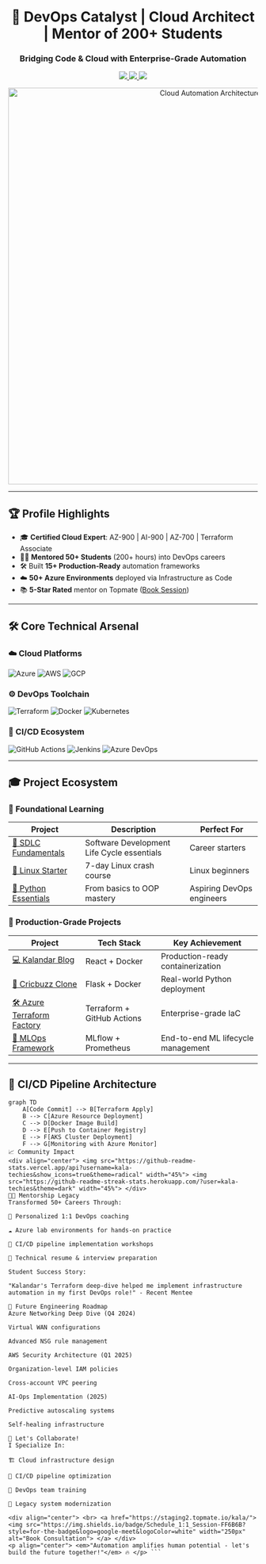 
<h1 align="center">🚀 DevOps Catalyst | Cloud Architect | Mentor of 200+ Students</h1>
<h3 align="center">Bridging Code & Cloud with Enterprise-Grade Automation</h3>

<p align="center">
  <a href="https://www.linkedin.com/in/shaik-kalandar-b86208332" target="_blank">
    <img src="https://img.shields.io/badge/-LinkedIn-0077B5?style=for-the-badge&logo=linkedin&logoColor=white"/>
  </a>
  <a href="https://kala-techies.my.canva.site/" target="_blank">
    <img src="https://img.shields.io/badge/Portfolio-000000?style=for-the-badge&logo=canva&logoColor=white"/>
  </a>
  <a href="mailto:connectwithkala18@gmail.com">
    <img src="https://img.shields.io/badge/Gmail-D14836?style=for-the-badge&logo=gmail&logoColor=white"/>
  </a>
</p>

<div align="center">
  <img src="https://github.com/kala-techies/kala-techies/assets/115003170/8e5f9c3a-2c1e-4cdf-9c8b-0e5d8a8a7d3b" alt="Cloud Automation Architecture" width="800">
</div>

---

## 🏆 Profile Highlights

- 🎓 **Certified Cloud Expert**: AZ-900 | AI-900 | AZ-700 | Terraform Associate
- 👨🏫 **Mentored 50+ Students** (200+ hours) into DevOps careers
- 🛠️ Built **15+ Production-Ready** automation frameworks
- ☁️ **50+ Azure Environments** deployed via Infrastructure as Code
- 📚 **5-Star Rated** mentor on Topmate ([Book Session](https://staging2.topmate.io/kala/))

---

## 🛠️ Core Technical Arsenal

### ☁️ Cloud Platforms
![Azure](https://img.shields.io/badge/Azure-Expert-0078D7?logo=microsoft-azure&logoColor=white)
![AWS](https://img.shields.io/badge/AWS-Pro-232F3E?logo=amazon-aws)
![GCP](https://img.shields.io/badge/GCP-Intermediate-4285F4?logo=google-cloud)

### ⚙️ DevOps Toolchain
![Terraform](https://img.shields.io/badge/Terraform-Certified-7B42BC?logo=terraform)
![Docker](https://img.shields.io/badge/Docker-Expert-2496ED?logo=docker)
![Kubernetes](https://img.shields.io/badge/K8s-Administrator-326CE5?logo=kubernetes)

### 🔄 CI/CD Ecosystem
![GitHub Actions](https://img.shields.io/badge/GitHub%20Actions-Pro-2088FF?logo=github-actions)
![Jenkins](https://img.shields.io/badge/Jenkins-Advanced-D24939?logo=jenkins)
![Azure DevOps](https://img.shields.io/badge/Azure%20DevOps-Expert-0078D7?logo=azure-devops)

---

## 🎓 Project Ecosystem

### 🌱 Foundational Learning
| Project | Description | Perfect For |
|---------|-------------|-------------|
| [📘 SDLC Fundamentals](https://github.com/kala-techies/sdlc-fundamentals) | Software Development Life Cycle essentials | Career starters |
| [🐧 Linux Starter](https://github.com/kala-techies/linuxStarter) | 7-day Linux crash course | Linux beginners |
| [🐍 Python Essentials](https://github.com/kala-techies/MLOPS/tree/main/Section03PythonEssentials) | From basics to OOP mastery | Aspiring DevOps engineers |

### 🚀 Production-Grade Projects
| Project | Tech Stack | Key Achievement |
|---------|------------|-----------------|
| [💻 Kalandar Blog](https://github.com/kala-techies/kalandar-blog) | React + Docker | Production-ready containerization |
| [🏏 Cricbuzz Clone](https://github.com/kala-techies/cricbuzz_clone) | Flask + Docker | Real-world Python deployment |
| [🛠️ Azure Terraform Factory](https://github.com/kala-techies/azure-terraform-vm-deployment) | Terraform + GitHub Actions | Enterprise-grade IaC |
| [🤖 MLOps Framework](https://github.com/kala-techies/MLOPS) | MLflow + Prometheus | End-to-end ML lifecycle management |

---

## 🔄 CI/CD Pipeline Architecture

```mermaid
graph TD
    A[Code Commit] --> B[Terraform Apply]
    B --> C[Azure Resource Deployment]
    C --> D[Docker Image Build]
    D --> E[Push to Container Registry]
    E --> F[AKS Cluster Deployment]
    F --> G[Monitoring with Azure Monitor]
📈 Community Impact
<div align="center"> <img src="https://github-readme-stats.vercel.app/api?username=kala-techies&show_icons=true&theme=radical" width="45%"> <img src="https://github-readme-streak-stats.herokuapp.com/?user=kala-techies&theme=dark" width="45%"> </div>
👨🏫 Mentorship Legacy
Transformed 50+ Careers Through:

🎯 Personalized 1:1 DevOps coaching

☁️ Azure lab environments for hands-on practice

🔄 CI/CD pipeline implementation workshops

📝 Technical resume & interview preparation

Student Success Story:

"Kalandar's Terraform deep-dive helped me implement infrastructure automation in my first DevOps role!" - Recent Mentee

🚧 Future Engineering Roadmap
Azure Networking Deep Dive (Q4 2024)

Virtual WAN configurations

Advanced NSG rule management

AWS Security Architecture (Q1 2025)

Organization-level IAM policies

Cross-account VPC peering

AI-Ops Implementation (2025)

Predictive autoscaling systems

Self-healing infrastructure

🤝 Let's Collaborate!
I Specialize In:

🏗️ Cloud infrastructure design

🔄 CI/CD pipeline optimization

🧠 DevOps team training

🚀 Legacy system modernization

<div align="center"> <br> <a href="https://staging2.topmate.io/kala/"> <img src="https://img.shields.io/badge/Schedule_1:1_Session-FF6B6B?style=for-the-badge&logo=google-meet&logoColor=white" width="250px" alt="Book Consultation"> </a> </div>
<p align="center"> <em>"Automation amplifies human potential - let's build the future together!"</em> 🔥 </p> ```